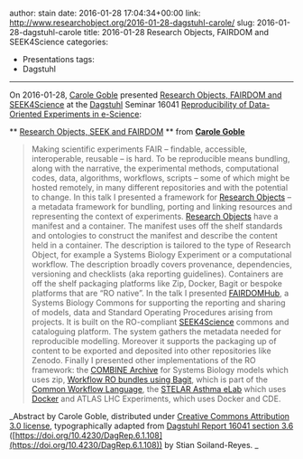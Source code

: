author: stain
date: 2016-01-28 17:04:34+00:00
link: http://www.researchobject.org/2016-01-28-dagstuhl-carole/
slug: 2016-01-28-dagstuhl-carole
title: 2016-01-28 Research Objects, FAIRDOM and SEEK4Science
categories:
- Presentations
tags:
- Dagstuhl
---
On 2016-01-28, [Carole Goble](http://orcid.org/0000-0003-1219-2137) presented [Research Objects, FAIRDOM and SEEK4Science](https://www.slideshare.net/carolegoble/research-objects-seek-and-fairdom) at the [Dagstuhl](http://www.dagstuhl.de/) Seminar 16041 [Reproducibility of Data-Oriented Experiments in e-Science](http://www.dagstuhl.de/16041):


** [Research Objects, SEEK and FAIRDOM](//www.slideshare.net/carolegoble/research-objects-seek-and-fairdom) ** from **[Carole Goble](https://www.slideshare.net/carolegoble)**


<!-- more -->

> Making scientific experiments FAIR – findable, accessible, interoperable, reusable – is hard. To be reproducible means bundling, along with the narrative, the experimental methods, computational codes, data, algorithms, workflows, scripts – some of which might be hosted remotely, in many different repositories and with the potential to change. In this talk I presented a framework for [Research Objects](http://www.researchobject.org/) – a metadata framework for bundling, porting and linking resources and representing the context of experiments. 
> [Research Objects](https://dois.org/10.1016/j.future.2011.08.004) have a manifest and a container. The manifest uses off the shelf standards and ontologies to construct the manifest and describe the content held in a container. The description is tailored to the type of Research Object, for example a Systems Biology Experiment or a computational workflow. The description broadly covers provenance, dependencies, versioning and checklists (aka reporting guidelines). Containers are off the shelf packaging platforms like Zip, Docker, Bagit or bespoke platforms that are “RO native”.
> In the talk I presented [FAIRDOMHub](http://www.fairdomhub.org/), a Systems Biology Commons for supporting the reporting and sharing of models, data and Standard Operating Procedures arising from projects. It is built on the RO-compliant [SEEK4Science](http://www.seek4science.org/) commons and cataloguing platform. The system gathers the metadata needed for reproducible modelling. Moreover it supports the packaging up of content to be exported and deposited into other repositories like Zenodo.
> Finally I presented other implementations of the RO framework: the [COMBINE Archive](http://co.mbine.org/documents/archive) for Systems Biology models which uses zip, [Workflow RO bundles using Bagit](http://w3id.org/ro/bagit), which is part of the [Common Workflow Language](http://www.commonwl.org/), the [STELAR Asthma eLab](https://www.herc.ac.uk/case_studies/e-lab-the-home-of-team-science/) which uses [Docker](https://www.docker.com/) and ATLAS LHC Experiments, which uses Docker and CDE.


_Abstract by Carole Goble, distributed under [Creative Commons Attribution 3.0 license](https://creativecommons.org/licenses/by/3.0/), typographically adapted from [Dagstuhl Report 16041 section 3.6](http://drops.dagstuhl.de/opus/volltexte/2016/5817/pdf/dagrep_v006_i001_p108_s16041.pdf#subsection.3.6) ([https://doi.org/10.4230/DagRep.6.1.108](https://doi.org/10.4230/DagRep.6.1.108)) by Stian Soiland-Reyes.
_
